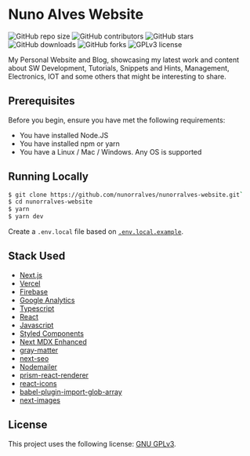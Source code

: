# Nuno Alves Website

![GitHub repo size](https://img.shields.io/github/repo-size/nunorralves/nunorralves-website)
![GitHub contributors](https://img.shields.io/github/contributors/nunorralves/nunorralves-website)
![GitHub stars](https://img.shields.io/github/stars/nunorralves/nunorralves-website)
![GitHub downloads](https://img.shields.io/github/downloads/nunorralves/nunorralves-website/total)
![GitHub forks](https://img.shields.io/github/forks/nunorralves/nunorralves-website)
![GPLv3 license](https://img.shields.io/github/license/nunorralves/nunorralves-website)

My Personal Website and Blog, showcasing my latest work and content about SW Development, Tutorials, Snippets and Hints, Management, Electronics, IOT and some others that might be interesting to share.

## Prerequisites

Before you begin, ensure you have met the following requirements:

- You have installed Node.JS
- You have installed npm or yarn
- You have a Linux / Mac / Windows. Any OS is supported

## Running Locally

```bash
$ git clone https://github.com/nunorralves/nunorralves-website.git`
$ cd nunorralves-website
$ yarn
$ yarn dev
```

Create a `.env.local` file based on [`.env.local.example`](https://github.com/nunorralves/nunorralves-website/blob/master/.env.local.example).

## Stack Used

- [Next.js](https://nextjs.org/)
- [Vercel](https://vercel.com)
- [Firebase](https://firebase.google.com/)
- [Google Analytics](https://analytics.google.com/)
- [Typescript](https://www.typescriptlang.org/)
- [React](https://reactjs.org/)
- [Javascript](https://www.javascript.com/)
- [Styled Components](https://styled-components.com/)
- [Next MDX Enhanced](https://github.com/hashicorp/next-mdx-enhanced)
- [gray-matter](https://github.com/jonschlinkert/gray-matter)
- [next-seo](https://github.com/garmeeh/next-seo)
- [Nodemailer](https://nodemailer.com/)
- [prism-react-renderer](https://github.com/FormidableLabs/prism-react-renderer)
- [react-icons](https://react-icons.github.io/react-icons/)
- [babel-plugin-import-glob-array](https://github.com/jescalan/babel-plugin-import-glob-array)
- [next-images](https://github.com/twopluszero/next-images)

## License

This project uses the following license: [GNU GPLv3](https://github.com/nunorralves/nunorralves-website/blob/master/LICENSE.md).
